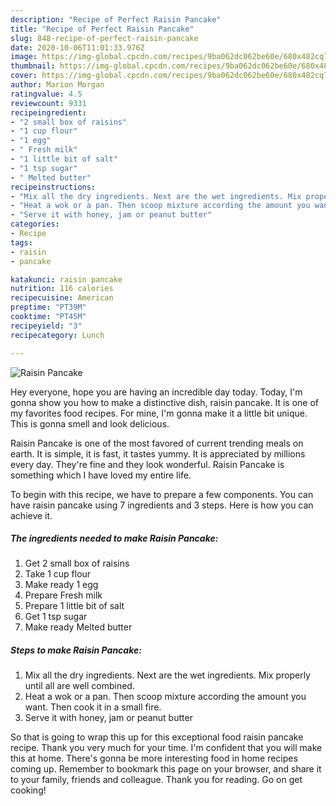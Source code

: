 ```yaml
---
description: "Recipe of Perfect Raisin Pancake"
title: "Recipe of Perfect Raisin Pancake"
slug: 848-recipe-of-perfect-raisin-pancake
date: 2020-10-06T11:01:33.976Z
image: https://img-global.cpcdn.com/recipes/9ba062dc062be60e/680x482cq70/raisin-pancake-recipe-main-photo.jpg
thumbnail: https://img-global.cpcdn.com/recipes/9ba062dc062be60e/680x482cq70/raisin-pancake-recipe-main-photo.jpg
cover: https://img-global.cpcdn.com/recipes/9ba062dc062be60e/680x482cq70/raisin-pancake-recipe-main-photo.jpg
author: Marion Morgan
ratingvalue: 4.5
reviewcount: 9331
recipeingredient:
- "2 small box of raisins"
- "1 cup flour"
- "1 egg"
- " Fresh milk"
- "1 little bit of salt"
- "1 tsp sugar"
- " Melted butter"
recipeinstructions:
- "Mix all the dry ingredients. Next are the wet ingredients. Mix properly until all are well combined."
- "Heat a wok or a pan. Then scoop mixture according the amount you want. Then cook it in a small fire."
- "Serve it with honey, jam or peanut butter"
categories:
- Recipe
tags:
- raisin
- pancake

katakunci: raisin pancake 
nutrition: 116 calories
recipecuisine: American
preptime: "PT39M"
cooktime: "PT45M"
recipeyield: "3"
recipecategory: Lunch

---
```



![Raisin Pancake](https://img-global.cpcdn.com/recipes/9ba062dc062be60e/680x482cq70/raisin-pancake-recipe-main-photo.jpg)

Hey everyone, hope you are having an incredible day today. Today, I'm gonna show you how to make a distinctive dish, raisin pancake. It is one of my favorites food recipes. For mine, I'm gonna make it a little bit unique. This is gonna smell and look delicious.



Raisin Pancake is one of the most favored of current trending meals on earth. It is simple, it is fast, it tastes yummy. It is appreciated by millions every day. They're fine and they look wonderful. Raisin Pancake is something which I have loved my entire life.


To begin with this recipe, we have to prepare a few components. You can have raisin pancake using 7 ingredients and 3 steps. Here is how you can achieve it.

<!--inarticleads1-->

##### The ingredients needed to make Raisin Pancake:

1. Get 2 small box of raisins
1. Take 1 cup flour
1. Make ready 1 egg
1. Prepare  Fresh milk
1. Prepare 1 little bit of salt
1. Get 1 tsp sugar
1. Make ready  Melted butter




<!--inarticleads2-->

##### Steps to make Raisin Pancake:

1. Mix all the dry ingredients. Next are the wet ingredients. Mix properly until all are well combined.
1. Heat a wok or a pan. Then scoop mixture according the amount you want. Then cook it in a small fire.
1. Serve it with honey, jam or peanut butter




So that is going to wrap this up for this exceptional food raisin pancake recipe. Thank you very much for your time. I'm confident that you will make this at home. There's gonna be more interesting food in home recipes coming up. Remember to bookmark this page on your browser, and share it to your family, friends and colleague. Thank you for reading. Go on get cooking!
